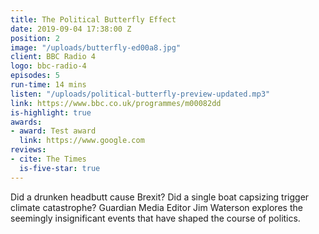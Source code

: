 ```yaml
---
title: The Political Butterfly Effect
date: 2019-09-04 17:38:00 Z
position: 2
image: "/uploads/butterfly-ed00a8.jpg"
client: BBC Radio 4
logo: bbc-radio-4
episodes: 5
run-time: 14 mins
listen: "/uploads/political-butterfly-preview-updated.mp3"
link: https://www.bbc.co.uk/programmes/m00082dd
is-highlight: true
awards:
- award: Test award
  link: https://www.google.com
reviews:
- cite: The Times
  is-five-star: true
---
```


Did a drunken headbutt cause Brexit? Did a single boat capsizing trigger climate catastrophe? Guardian Media Editor Jim Waterson explores the seemingly insignificant events that have shaped the course of politics.